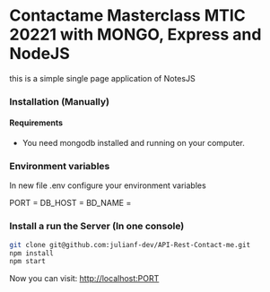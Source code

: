 # Contactame  Masterclass MTIC 20221 with MONGO, Express and NodeJS


this is a simple single page application of NotesJS

### Installation (Manually)

#### Requirements

* You need mongodb installed and running on your computer.

### Environment variables

In new file .env configure your environment variables

PORT = 
DB_HOST =
BD_NAME =

### Install a run the Server (In one console)

```bash
git clone git@github.com:julianf-dev/API-Rest-Contact-me.git
npm install
npm start
```



Now you can visit: <a target="_blank" href="http://localhost:PORT">http://localhost:PORT</a>
